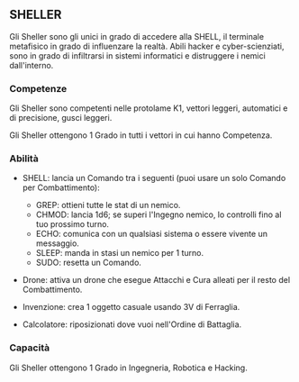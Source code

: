 ## SHELLER

Gli Sheller sono gli unici in grado di accedere alla SHELL, il terminale metafisico in grado di influenzare la realtà. Abili hacker e cyber-scienziati, sono in grado di infiltrarsi in sistemi informatici e distruggere i nemici dall'interno.

### Competenze

Gli Sheller sono competenti nelle protolame K1, vettori leggeri, automatici e di precisione, gusci leggeri.

Gli Sheller ottengono 1 Grado in tutti i vettori in cui hanno Competenza.

### Abilità

- SHELL: lancia un Comando tra i seguenti (puoi usare un solo Comando per Combattimento):
  - GREP: ottieni tutte le stat di un nemico.
  - CHMOD: lancia 1d6; se superi l'Ingegno nemico, lo controlli fino al tuo prossimo turno.
  - ECHO: comunica con un qualsiasi sistema o essere vivente un messaggio.
  - SLEEP: manda in stasi un nemico per 1 turno.
  - SUDO: resetta un Comando.

- Drone: attiva un drone che esegue Attacchi e Cura alleati per il resto del Combattimento.
- Invenzione: crea 1 oggetto casuale usando 3V di Ferraglia.
- Calcolatore: riposizionati dove vuoi nell'Ordine di Battaglia. 

### Capacità

Gli Sheller ottengono 1 Grado in Ingegneria, Robotica e Hacking.
